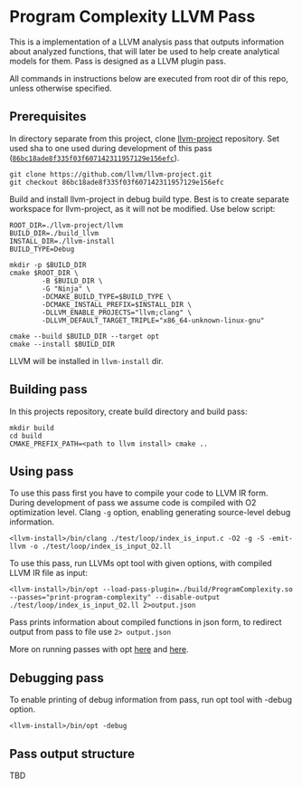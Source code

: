 # Program Complexity LLVM Pass
This is a implementation of a LLVM analysis pass that outputs information about analyzed functions, that will later be used to help create analytical models for them. Pass is designed as a LLVM plugin pass.

All commands in instructions below are executed from root dir of this repo, unless otherwise specified.

## Prerequisites

In directory separate from this project, clone [llvm-project](https://github.com/llvm/llvm-project) repository. Set used sha to one used during development of this pass ([```86bc18ade8f335f03f607142311957129e156efc```](https://github.com/llvm/llvm-project/commit/86bc18ade8f335f03f607142311957129e156efc)).

    git clone https://github.com/llvm/llvm-project.git
    git checkout 86bc18ade8f335f03f607142311957129e156efc

Build and install llvm-project in debug build type. Best is to create separate workspace for llvm-project, as it will not be modified. Use below script:

    ROOT_DIR=./llvm-project/llvm
    BUILD_DIR=./build_llvm
    INSTALL_DIR=./llvm-install
    BUILD_TYPE=Debug

    mkdir -p $BUILD_DIR
    cmake $ROOT_DIR \
            -B $BUILD_DIR \
            -G "Ninja" \
            -DCMAKE_BUILD_TYPE=$BUILD_TYPE \
            -DCMAKE_INSTALL_PREFIX=$INSTALL_DIR \
            -DLLVM_ENABLE_PROJECTS="llvm;clang" \
            -DLLVM_DEFAULT_TARGET_TRIPLE="x86_64-unknown-linux-gnu"

    cmake --build $BUILD_DIR --target opt
    cmake --install $BUILD_DIR

LLVM will be installed in ```llvm-install``` dir.

## Building pass

In this projects repository, create build directory and build pass:

    mkdir build
    cd build
    CMAKE_PREFIX_PATH=<path to llvm install> cmake ..

## Using pass

To use this pass first you have to compile your code to LLVM IR form. During development of pass we assume code is compiled with O2 optimization level. Clang ```-g``` option, enabling generating source-level debug information.

    <llvm-install>/bin/clang ./test/loop/index_is_input.c -O2 -g -S -emit-llvm -o ./test/loop/index_is_input_O2.ll

To use this pass, run LLVMs opt tool with given options, with compiled LLVM IR file as input:

    <llvm-install>/bin/opt --load-pass-plugin=./build/ProgramComplexity.so --passes="print-program-complexity" --disable-output ./test/loop/index_is_input_O2.ll 2>output.json

Pass prints information about compiled functions in json form, to redirect output from pass to file use ```2> output.json```

More on running passes with opt [here](https://llvm.org/docs/WritingAnLLVMPass.html#running-a-pass-with-opt) and [here](https://llvm.org/docs/NewPassManager.html#invoking-opt).

## Debugging pass

To enable printing of debug information from pass, run opt tool with -debug option.

    <llvm-install>/bin/opt -debug

## Pass output structure

TBD